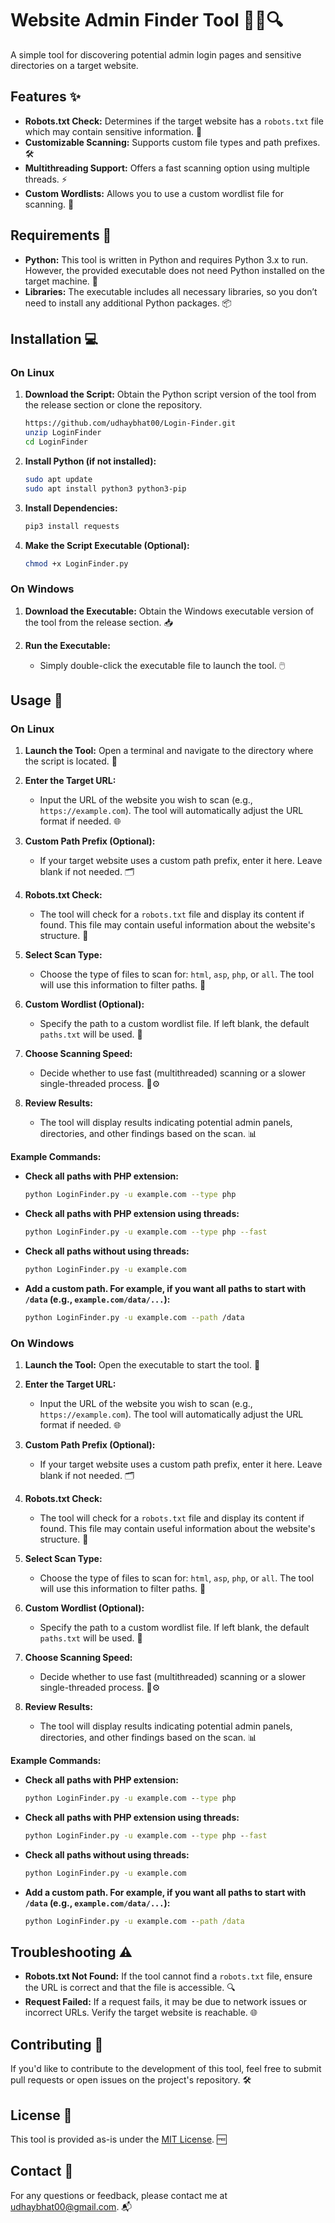 # Website Admin Finder Tool 🕵️‍♂️🔍

A simple tool for discovering potential admin login pages and sensitive directories on a target website.

## Features ✨

- **Robots.txt Check:** Determines if the target website has a `robots.txt` file which may contain sensitive information. 🤔
- **Customizable Scanning:** Supports custom file types and path prefixes. 🛠️
- **Multithreading Support:** Offers a fast scanning option using multiple threads. ⚡
- **Custom Wordlists:** Allows you to use a custom wordlist file for scanning. 📜

## Requirements 📝

- **Python:** This tool is written in Python and requires Python 3.x to run. However, the provided executable does not need Python installed on the target machine. 🐍
- **Libraries:** The executable includes all necessary libraries, so you don’t need to install any additional Python packages. 📦

## Installation 💻

### On Linux

1. **Download the Script:** Obtain the Python script version of the tool from the release section or clone the repository.
   ```bash
   https://github.com/udhaybhat00/Login-Finder.git
   unzip LoginFinder
   cd LoginFinder
   ```

2. **Install Python (if not installed):**
   ```bash
   sudo apt update
   sudo apt install python3 python3-pip
   ```

3. **Install Dependencies:**
   ```bash
   pip3 install requests
   ```

4. **Make the Script Executable (Optional):**
   ```bash
   chmod +x LoginFinder.py
   ```

### On Windows

1. **Download the Executable:** Obtain the Windows executable version of the tool from the release section. 📥

2. **Run the Executable:** 
   - Simply double-click the executable file to launch the tool. 🖱️

## Usage 🚀

### On Linux

1. **Launch the Tool:** Open a terminal and navigate to the directory where the script is located. 🏁

2. **Enter the Target URL:** 
   - Input the URL of the website you wish to scan (e.g., `https://example.com`). The tool will automatically adjust the URL format if needed. 🌐

3. **Custom Path Prefix (Optional):**
   - If your target website uses a custom path prefix, enter it here. Leave blank if not needed. 🗂️

4. **Robots.txt Check:** 
   - The tool will check for a `robots.txt` file and display its content if found. This file may contain useful information about the website's structure. 📄

5. **Select Scan Type:**
   - Choose the type of files to scan for: `html`, `asp`, `php`, or `all`. The tool will use this information to filter paths. 🔎

6. **Custom Wordlist (Optional):**
   - Specify the path to a custom wordlist file. If left blank, the default `paths.txt` will be used. 📂

7. **Choose Scanning Speed:**
   - Decide whether to use fast (multithreaded) scanning or a slower single-threaded process. 🚀⚙️

8. **Review Results:** 
   - The tool will display results indicating potential admin panels, directories, and other findings based on the scan. 📊

**Example Commands:**

- **Check all paths with PHP extension:**
  ```bash
  python LoginFinder.py -u example.com --type php
  ```

- **Check all paths with PHP extension using threads:**
  ```bash
  python LoginFinder.py -u example.com --type php --fast
  ```

- **Check all paths without using threads:**
  ```bash
  python LoginFinder.py -u example.com
  ```

- **Add a custom path. For example, if you want all paths to start with `/data` (e.g., `example.com/data/...`):**
  ```bash
  python LoginFinder.py -u example.com --path /data
  ```

### On Windows

1. **Launch the Tool:** Open the executable to start the tool. 🏁

2. **Enter the Target URL:** 
   - Input the URL of the website you wish to scan (e.g., `https://example.com`). The tool will automatically adjust the URL format if needed. 🌐

3. **Custom Path Prefix (Optional):**
   - If your target website uses a custom path prefix, enter it here. Leave blank if not needed. 🗂️

4. **Robots.txt Check:** 
   - The tool will check for a `robots.txt` file and display its content if found. This file may contain useful information about the website's structure. 📄

5. **Select Scan Type:**
   - Choose the type of files to scan for: `html`, `asp`, `php`, or `all`. The tool will use this information to filter paths. 🔎

6. **Custom Wordlist (Optional):**
   - Specify the path to a custom wordlist file. If left blank, the default `paths.txt` will be used. 📂

7. **Choose Scanning Speed:**
   - Decide whether to use fast (multithreaded) scanning or a slower single-threaded process. 🚀⚙️

8. **Review Results:** 
   - The tool will display results indicating potential admin panels, directories, and other findings based on the scan. 📊

**Example Commands:**

- **Check all paths with PHP extension:**
  ```cmd
  python LoginFinder.py -u example.com --type php
  ```

- **Check all paths with PHP extension using threads:**
  ```cmd
  python LoginFinder.py -u example.com --type php --fast
  ```

- **Check all paths without using threads:**
  ```cmd
  python LoginFinder.py -u example.com
  ```

- **Add a custom path. For example, if you want all paths to start with `/data` (e.g., `example.com/data/...`):**
  ```cmd
  python LoginFinder.py -u example.com --path /data
  ```

## Troubleshooting ⚠️

- **Robots.txt Not Found:** If the tool cannot find a `robots.txt` file, ensure the URL is correct and that the file is accessible. 🔍
- **Request Failed:** If a request fails, it may be due to network issues or incorrect URLs. Verify the target website is reachable. 🌐

## Contributing 🤝

If you'd like to contribute to the development of this tool, feel free to submit pull requests or open issues on the project's repository. 🛠️

## License 📜

This tool is provided as-is under the [MIT License](LICENSE). 🆓

## Contact 📧

For any questions or feedback, please contact me at [udhaybhat00@gmail.com](mailto:udhaybhat00@gmail.com). 📬
